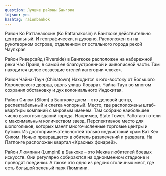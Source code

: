 ```yaml
---
question: Лучшие районы Бангока
ldjson: yes
hashtag: raionbankok
---
```


Район Ко Раттанакосин (Ko Rattanakosin) в Бангкоке действительно центральный. И географически, и духовно. Расположен он на рукотворном острове, отделенном от остального города рекой Чаупхрая

Район Риверсайд (Riverside) в Бангкоке расположен на набережной реки Чао Прайя, в самой ее благоустроенной и живописной части. Там находится целое созвездие отелей категории «люкс».

Район Чайна-Таун (Chinatown)
Находится к юго-востоку от Большого Королевского дворца, вдоль улицы Яоварат.  Чайна-Таун во многом сохранил обстановку и дух колониального Индокитая.


Район Силом (Silom) в Бангкоке днем – это деловой центр, респектабельный и слегка чопорный. Место, где расположены штаб-квартиры компаний с мировым именем. Там собрано наибольшее число высотных зданий города. Например, State Tower. Работают отели с максимальным количеством звезд. Перспективное место для шопоголиков, которых манят многочисленные торговые центры и бутики. Из достопримечательностей только индуистский храм Ват Кек Силом. Ночью превращается в обитель развлечений и разврата. На Патпонге расположен квартал «Красных фонарей».

Район Люмпини (Lumpini) в Банкоке – это Мекка любителей боевых искусств. Они регулярно собираются на одноименном стадионе и проводят поединки. А также это одно из редких столичных мест, где есть большой зеленый парк Люмпини.
